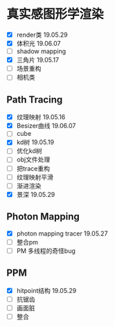 # 真实感图形学渲染

- [x] render类 19.05.29
- [x] 体积光 19.06.07
- [ ] shadow mapping
- [x] 三角片 19.05.17
- [ ] 场景重构
- [ ] 相机类

## Path Tracing

- [x] 纹理映射 19.05.16
- [x] Besizer曲线 19.06.07
- [ ] cube
- [x] kd树 19.05.19
- [ ] 优化kd树
- [ ] obj文件处理
- [ ] 把trace重构
- [ ] 纹理映射平滑
- [ ] 渐进渲染
- [x] 景深 19.05.29

## Photon Mapping

- [x] photon mapping tracer 19.05.27
- [ ] 整合pm
- [ ] PM 多线程的奇怪bug

## PPM
- [x] hitpoint结构 19.05.29
- [ ] 抗锯齿
- [ ] 画面脏
- [ ] 整合
